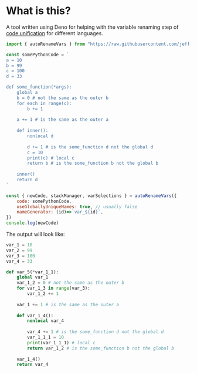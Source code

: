 
# What is this?

A tool written using Deno for helping with the variable renaming step of [code unification](https://en.wikipedia.org/wiki/Unification_(computer_science)) for different languages.


```js
import { autoRenameVars } from "https://raw.githubusercontent.com/jeff-hykin/code_unifier/bc9a70cc4ce8e71f38591a1c96e4fc22da20f50f/languages/python.js"

const somePythonCode = `
a = 10
b = 99
c = 100
d = 33

def some_function(*args):
    global a
    b = 0 # not the same as the outer b
    for each in range(c):
        b += 1
    
    a += 1 # is the same as the outer a
    
    def inner():
        nonlocal d
        
        d += 1 # is the some_function d not the global d
        c = 10
        print(c) # local c
        return b # is the some_function b not the global b
    
    inner()
    return d
` 

const { newCode, stackManager, varSelections } = autoRenameVars({
    code: somePythonCode,
    useGloballyUniqueNames: true, // usually false
    nameGenerator: (id)=>`var_${id}`,
})
console.log(newCode)
```

The output will look like:

```py
var_1 = 10
var_2 = 99
var_3 = 100
var_4 = 33

def var_5(*var_1_1):
    global var_1
    var_1_2 = 0 # not the same as the outer b
    for var_1_3 in range(var_3):
        var_1_2 += 1
    
    var_1 += 1 # is the same as the outer a
    
    def var_1_4():
        nonlocal var_4
        
        var_4 += 1 # is the some_function d not the global d
        var_1_1_1 = 10
        print(var_1_1_1) # local c
        return var_1_2 # is the some_function b not the global b
    
    var_1_4()
    return var_4

```